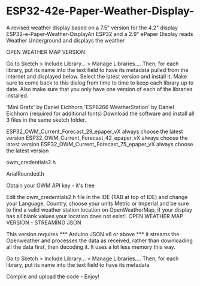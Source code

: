 # ESP32-42e-Paper-Weather-Display-
A revised weather display based on a 7.5" version for the 4.2" display
ESP32-e-Paper-Weather-DisplayAn ESP32 and a 2.9" ePaper Display reads Weather Underground and displays the weather

OPEN WEATHER MAP VERSION

Go to Sketch > Include Library... > Manage Libraries.... Then, for each library, put its name into the text field to have its metadata pulled from the internet and displayed below. Select the latest version and install it. Make sure to come back to this dialog from time to time to keep each library up to date. Also make sure that you only have one version of each of the libraries installed.

'Mini Grafx' by Daniel Eichhorn 'ESP8266 WeatherStation' by Daniel Eichhorn (required for additional fonts) Download the software and install all 3 files in the same sketch folder.

ESP32_OWM_Current_Forecast_29_epaper_vX always choose the latest version ESP32_OWM_Current_Forecast_42_epaper_vX always choose the latest version ESP32_OWM_Current_Forecast_75_epaper_vX always choose the latest version

owm_credentials2.h

ArialRounded.h

Obtain your OWM API key - it's free

Edit the owm_credentials2.h file in the IDE (TAB at top of IDE) and change your Language, Country, choose your units Metric or Imperial and be sure to find a valid weather station location on OpenWeatherMap, if your display has all blank values your location does not exist!.
OPEN WEATHER MAP VERSION - STREAMING JSON

This version requires *** Arduino JSON v6 or above *** it streams the Openweather and processes the data as received, rather than downloading all the data first, then decoding it. It uses a lot less memory this way.

Go to Sketch > Include Library... > Manage Libraries.... Then, for each library, put its name into the text field to have its metadata

Compile and upload the code - Enjoy!
